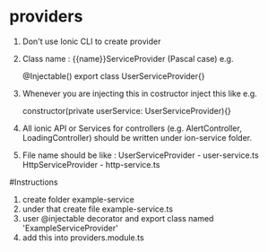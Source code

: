 # providers
1. Don't use Ionic CLI to create provider

2.  Class name : {{name}}ServiceProvider (Pascal case) 
    e.g. 

    @Injectable()
    export class UserServiceProvider{}

3. Whenever you are injecting this in costructor inject this like
    e.g.

    constructor(private userService: UserServiceProvider){}

4. All ionic API or Services for controllers (e.g. AlertController, LoadingController) should be written under ion-service folder.

5. File name should be like : UserServiceProvider - user-service.ts
                              HttpServiceProvider - http-service.ts

#Instructions
 1. create folder example-service
 2. under that create file example-service.ts
 3. user @injectable decorator and export class named 'ExampleServiceProvider'
 4. add this into providers.module.ts
